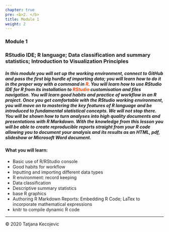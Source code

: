 ```yaml
---
chapter: true
pre: <b>2. </b>
title: Module 1
weight: 2
---
```


### Module 1

### RStudio IDE; R language; Data classification and summary statistics; Introduction to Visualization Principles

##### In this module you will set up the working environment, connect to GitHub and pass the first big hurdle of importing data; you will learn how to do it in the proper way with a command in <span style="color:orangered">**R**</span>. You will learn how to use RStudio IDE for R from its installation to <span style="color:orangered">**RStudio**</span> customisation and files navigation. You will learn good habits and practice of workflow in an R project. Once you get comfortable with the RStudio working environment, you will move on to mastering the key features of R language and be introduced to fundamental statistical concepts. We will not stop there. You will be shown how to turn analyses into high quality documents and presentations with R Markdown. With the knowledge from this lesson you will be able to create reproducible reports straight from your R code allowing you to document your analysis and its results as an HTML, pdf, slideshow or Microsoft Word document.


#### What you will learn:

* Basic use of R/RStudio console
* Good habits for workflow
* Inputting and importing different data types
* R environment: record keeping
* Data classification
* Descriptive summary statistics
* base R graphics
* Authoring R Markdown Reports: Embedding R Code; LaTex to incorporate mathematical expressions
* knitr to compile dynamic R code


-----------------------------
© 2020 Tatjana Kecojevic
